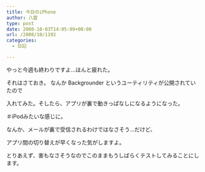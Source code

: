 ```yaml
---
title: 今日のiPhone
author: 八雲
type: post
date: 2008-10-03T14:05:09+00:00
url: /2008/10/1192
categories:
  - 日記

---
```

やっと今週も終わりですよ…ほんと疲れた。

それはさておき。 なんか Backgrounder というユーティリティが公開されていたので
  
入れてみた。そしたら、アプリが裏で動きっぱなしになるようになった。
  
＃iPodみたいな感じに。

なんか、メールが裏で受信されるわけではなさそう…だけど、
  
アプリ間の切り替えが早くなった気がしますよ。
  
とりあえず、害もなさそうなのでこのままもうしばらくテストしてみることにします。